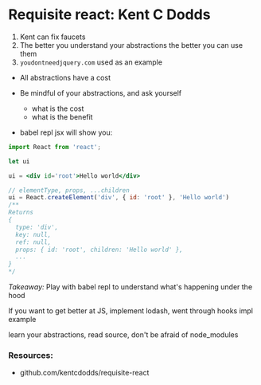 # Requisite react: Kent C Dodds

1. Kent can fix faucets
2. The better you understand your abstractions the better you can use them
3. `youdontneedjquery.com` used as an example

- All abstractions have a cost
- Be mindful of your abstractions, and ask yourself
  - what is the cost
  - what is the benefit

- babel repl jsx will show you:
```jsx
import React from 'react';

let ui

ui = <div id='root'>Hello world</div>

// elementType, props, ...children
ui = React.createElement('div', { id: 'root' }, 'Hello world')
/**
Returns
{
  type: 'div',
  key: null,
  ref: null,
  props: { id: 'root', children: 'Hello world' },
  ...
}
*/
```

*Takeaway:* Play with babel repl to understand what's happening under the hood

If you want to get better at JS, implement lodash, went through hooks impl example

learn your abstractions, read source, don't be afraid of node_modules

### Resources:
- github.com/kentcdodds/requisite-react
